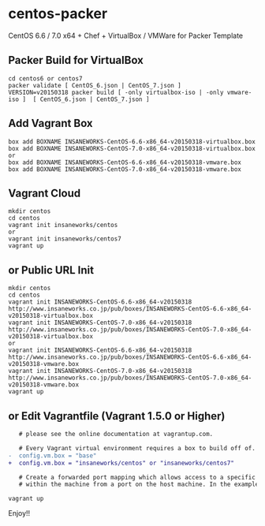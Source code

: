 centos-packer
=============

CentOS 6.6 / 7.0 x64 + Chef + VirtualBox / VMWare for Packer Template

## Packer Build for VirtualBox

```
cd centos6 or centos7
packer validate [ CentOS_6.json | CentOS_7.json ]
VERSION=v20150318 packer build [ -only virtualbox-iso | -only vmware-iso ]  [ CentOS_6.json | CentOS_7.json ]
```

## Add Vagrant Box

```
box add BOXNAME INSANEWORKS-CentOS-6.6-x86_64-v20150318-virtualbox.box
box add BOXNAME INSANEWORKS-CentOS-7.0-x86_64-v20150318-virtualbox.box
or
box add BOXNAME INSANEWORKS-CentOS-6.6-x86_64-v20150318-vmware.box
box add BOXNAME INSANEWORKS-CentOS-7.0-x86_64-v20150318-vmware.box
```

## Vagrant Cloud

```
mkdir centos
cd centos
vagrant init insaneworks/centos
or
vagrant init insaneworks/centos7
vagrant up
```


## or Public URL Init

```
mkdir centos
cd centos
vagrant init INSANEWORKS-CentOS-6.6-x86_64-v20150318 http://www.insaneworks.co.jp/pub/boxes/INSANEWORKS-CentOS-6.6-x86_64-v20150318-virtualbox.box
vagrant init INSANEWORKS-CentOS-7.0-x86_64-v20150318 http://www.insaneworks.co.jp/pub/boxes/INSANEWORKS-CentOS-7.0-x86_64-v20150318-virtualbox.box
or
vagrant init INSANEWORKS-CentOS-6.6-x86_64-v20150318 http://www.insaneworks.co.jp/pub/boxes/INSANEWORKS-CentOS-6.6-x86_64-v20150318-vmware.box
vagrant init INSANEWORKS-CentOS-7.0-x86_64-v20150318 http://www.insaneworks.co.jp/pub/boxes/INSANEWORKS-CentOS-7.0-x86_64-v20150318-vmware.box
vagrant up
```

## or Edit Vagrantfile (Vagrant 1.5.0 or Higher)

```diff
   # please see the online documentation at vagrantup.com.

   # Every Vagrant virtual environment requires a box to build off of.
-  config.vm.box = "base"
+  config.vm.box = "insaneworks/centos" or "insaneworks/centos7"

   # Create a forwarded port mapping which allows access to a specific port
   # within the machine from a port on the host machine. In the example below,
```

```
vagrant up
```

Enjoy!!
